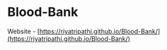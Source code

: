# Blood-Bank
Website - [https://riyatripathi.github.io/Blood-Bank/](https://riyatripathi.github.io/Blood-Bank/)

